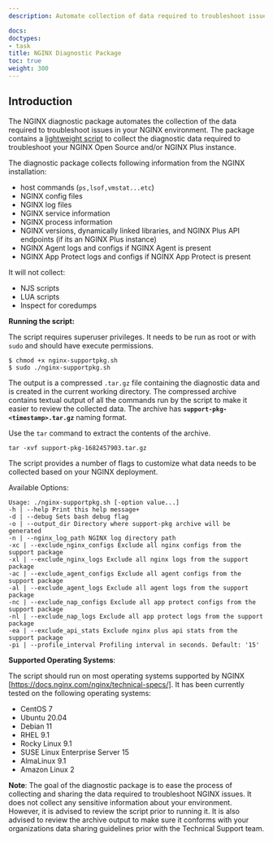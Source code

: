 ```yaml
---
description: Automate collection of data required to troubleshoot issues in a NGINX or NGINX Plus deployment.

docs: 
doctypes:
- task
title: NGINX Diagnostic Package
toc: true
weight: 300
---
```


## Introduction

The NGINX diagnostic package automates the collection of the data required to troubleshoot issues in your NGINX environment. The package contains a [lightweight script](https://nginx.org/download/nginx-supportpkg.sh) to collect the diagnostic data required to troubleshoot your NGINX Open Source and/or NGINX Plus instance.  

The diagnostic package collects following information from the NGINX installation:

- host commands (`ps,lsof,vmstat...etc`)
- NGINX config files
- NGINX log files
- NGINX service information
- NGINX process information
- NGINX versions, dynamically linked libraries, and NGINX Plus API endpoints (if its an NGINX Plus instance)
- NGINX Agent logs and configs if NGINX Agent is present
- NGINX App Protect logs and configs if NGINX App Protect is present

It will not collect:

- NJS scripts
- LUA scripts
- Inspect for coredumps

<b>Running the script:</b> 

The script requires superuser privileges. It needs to be run as root or with `sudo` and should have execute permissions.
```shell
$ chmod +x nginx-supportpkg.sh
$ sudo ./nginx-supportpkg.sh
```
The output is a compressed `.tar.gz` file containing the diagnostic data and is created in the current working directory. The compressed archive contains textual output of all the commands run by the script to make it easier to review the collected data. 
The archive has <b>`support-pkg-<timestamp>.tar.gz`</b> naming format.


Use the `tar` command to extract the contents of the archive.
```shell
tar -xvf support-pkg-1682457903.tar.gz
```
The script provides a number of flags to customize what data needs to be collected based on your NGINX deployment. 

Available Options:
```shell
Usage: ./nginx-supportpkg.sh [-option value...]
-h | --help Print this help message+
-d | --debug Sets bash debug flag
-o | --output_dir Directory where support-pkg archive will be generated
-n | --nginx_log_path NGINX log directory path
-xc | --exclude_nginx_configs Exclude all nginx configs from the support package
-xl | --exclude_nginx_logs Exclude all nginx logs from the support package
-ac | --exclude_agent_configs Exclude all agent configs from the support package
-al | --exclude_agent_logs Exclude all agent logs from the support package
-nc | --exclude_nap_configs Exclude all app protect configs from the support package
-nl | --exclude_nap_logs Exclude all app protect logs from the support package
-ea | --exclude_api_stats Exclude nginx plus api stats from the support package
-pi | --profile_interval Profiling interval in seconds. Default: '15'
```

<b>Supported Operating Systems</b>:

The script should run on most operating systems supported by NGINX [https://docs.nginx.com/nginx/technical-specs/]. It has been currently tested on the following operating systems:

- CentOS 7
- Ubuntu 20.04
- Debian 11
- RHEL 9.1
- Rocky Linux 9.1
- SUSE Linux Enterprise Server 15
- AlmaLinux 9.1
- Amazon Linux 2



<b>Note</b>: The goal of the diagnostic package is to ease the process of collecting and sharing the data required to troubleshoot NGINX issues. It does not collect any sensitive information about your environment. However, it is advised to review the script prior to running it. It is also advised to review the archive output to make sure it conforms with your organizations data sharing guidelines prior with the Technical Support team.   


